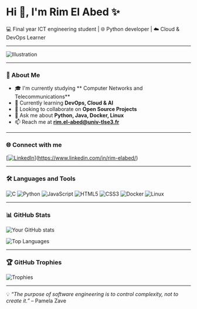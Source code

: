 # Hi 👋, I'm Rim El Abed ✨  
💻 Final year ICT engineering student | 🌐 Python developer | ☁️ Cloud & DevOps Learner  

---

![Illustration](https://user-images.githubusercontent.com/0000000/0000000-illustration.png)

---

### 🚀 About Me
- 🎓 I'm currently studying ** Computer Networks and Telecommunications**  
- 🌱 Currently learning **DevOps, Cloud & AI**  
- 👯 Looking to collaborate on **Open Source Projects**  
- 💬 Ask me about **Python, Java, Docker, Linux**  
- 📫 Reach me at **rim.el-abed@univ-tlse3.fr**  

---

### 🌐 Connect with me
[[![LinkedIn](https://img.shields.io/badge/LinkedIn-blue?style=for-the-badge&logo=linkedin)](https://linkedin.com/in/yourprofile)](https://www.linkedin.com/in/rim-elabed/)


---

### 🛠️ Languages and Tools
![C](https://img.shields.io/badge/-C-000?&logo=C)
![Python](https://img.shields.io/badge/-Python-000?&logo=Python)
![JavaScript](https://img.shields.io/badge/-JavaScript-000?&logo=JavaScript)
![HTML5](https://img.shields.io/badge/-HTML5-000?&logo=HTML5)
![CSS3](https://img.shields.io/badge/-CSS3-000?&logo=CSS3)
![Docker](https://img.shields.io/badge/-Docker-000?&logo=Docker)
![Linux](https://img.shields.io/badge/-Linux-000?&logo=Linux)

---

### 📊 GitHub Stats
![Your GitHub stats](https://github-readme-stats.vercel.app/api?username=YOURUSERNAME&show_icons=true&theme=radical)

![Top Languages](https://github-readme-stats.vercel.app/api/top-langs/?username=YOURUSERNAME&layout=compact&theme=radical)

---

### 🏆 GitHub Trophies
![Trophies](https://github-profile-trophy.vercel.app/?username=YOURUSERNAME&theme=gruvbox)

---

💡 *“The purpose of software engineering is to control complexity, not to create it.”* – Pamela Zave
